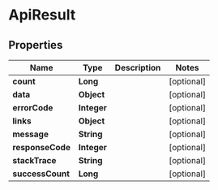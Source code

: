 
# ApiResult

## Properties
Name | Type | Description | Notes
------------ | ------------- | ------------- | -------------
**count** | **Long** |  |  [optional]
**data** | **Object** |  |  [optional]
**errorCode** | **Integer** |  |  [optional]
**links** | **Object** |  |  [optional]
**message** | **String** |  |  [optional]
**responseCode** | **Integer** |  |  [optional]
**stackTrace** | **String** |  |  [optional]
**successCount** | **Long** |  |  [optional]




